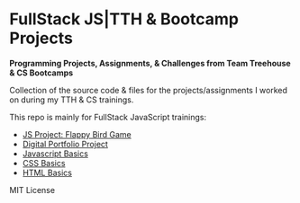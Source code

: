 # FullStack JS|TTH & Bootcamp Projects
**Programming Projects, Assignments, &amp; Challenges from Team Treehouse &amp; CS Bootcamps**

Collection of the source code & files for the projects/assignments I worked on during my TTH & CS trainings.

This repo is mainly for FullStack JavaScript trainings:
* [JS Project: Flappy Bird Game](https://github.com/IvanVlademirS/Ivan_FullStack-JS-Bootcamp_and_Treehouse_Projects/tree/master/Flappy%20Bird%20JS%20Code)
* [Digital Portfolio Project](https://github.com/IvanVlademirS/Ivan_FullStack-JS-Bootcamp_and_Treehouse_Projects/tree/master/505_stacked)
* [Javascript Basics](https://github.com/IvanVlademirS/Ivan_FullStack-JS-Bootcamp_and_Treehouse_Projects/tree/master/JavaScript%20Basics)
* [CSS Basics](https://github.com/IvanVlademirS/Ivan_TechStudy_Docs/blob/main/General%20Network%20Defense%20(1).pdf)
* [HTML Basics](https://github.com/IvanVlademirS/Ivan_FullStack-JS-Bootcamp_and_Treehouse_Projects/tree/master/CSS%20Basics)


MIT License
